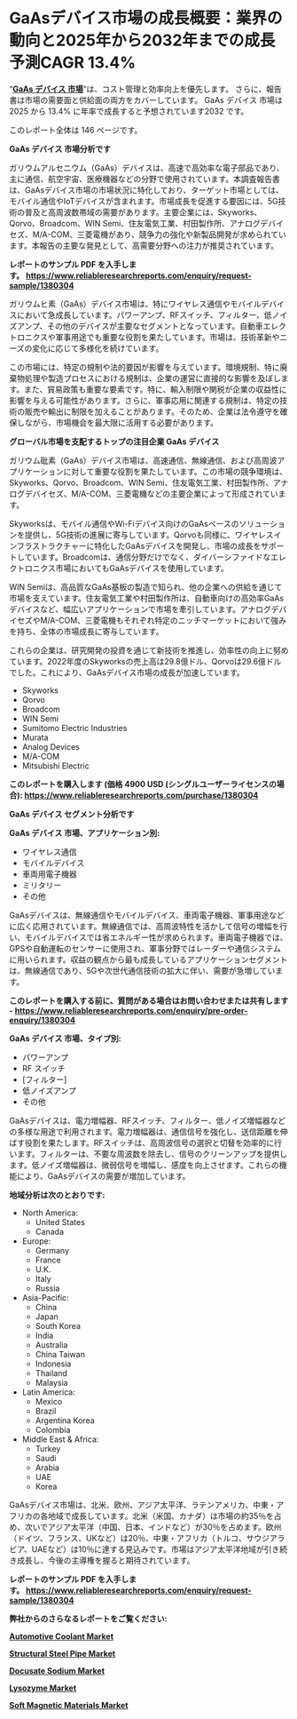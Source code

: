 <p><h1>GaAsデバイス市場の成長概要：業界の動向と2025年から2032年までの成長予測CAGR 13.4%</h1></p><p>&ldquo;<strong><a href="https://www.reliableresearchreports.com/gaas-devices-r1380304?utm_campaign=107&utm_medium=9&utm_source=Github&utm_content=ia&utm_term=18032025&utm_id=gaas-devices">GaAs デバイス 市場</a></strong>&rdquo;は、コスト管理と効率向上を優先します。 さらに、報告書は市場の需要面と供給面の両方をカバーしています。 GaAs デバイス 市場は 2025 から 13.4% に年率で成長すると予想されています2032 です。</p>
<p>このレポート全体は 146 ページです。</p>
<p><strong>GaAs デバイス 市場分析です</strong></p>
<p><p>ガリウムアルセニウム（GaAs）デバイスは、高速で高効率な電子部品であり、主に通信、航空宇宙、医療機器などの分野で使用されています。本調査報告書は、GaAsデバイス市場の市場状況に特化しており、ターゲット市場としては、モバイル通信やIoTデバイスが含まれます。市場成長を促進する要因には、5G技術の普及と高周波数帯域の需要があります。主要企業には、Skyworks、Qorvo、Broadcom、WIN Semi、住友電気工業、村田製作所、アナログデバイセズ、M/A-COM、三菱電機があり、競争力の強化や新製品開発が求められています。本報告の主要な発見として、高需要分野への注力が推奨されています。</p></p>
<p><strong>レポートのサンプル PDF を入手します。&nbsp;<a href="https://www.reliableresearchreports.com/enquiry/request-sample/1380304?utm_campaign=107&utm_medium=9&utm_source=Github&utm_content=ia&utm_term=18032025&utm_id=gaas-devices">https://www.reliableresearchreports.com/enquiry/request-sample/1380304</a></strong></p>
<p><p>ガリウムヒ素（GaAs）デバイス市場は、特にワイヤレス通信やモバイルデバイスにおいて急成長しています。パワーアンプ、RFスイッチ、フィルター、低ノイズアンプ、その他のデバイスが主要なセグメントとなっています。自動車エレクトロニクスや軍事用途でも重要な役割を果たしています。市場は、技術革新やニーズの変化に応じて多様化を続けています。</p><p>この市場には、特定の規制や法的要因が影響を与えています。環境規制、特に廃棄物処理や製造プロセスにおける規制は、企業の運営に直接的な影響を及ぼします。また、貿易政策も重要な要素です。特に、輸入制限や関税が企業の収益性に影響を与える可能性があります。さらに、軍事応用に関連する規制は、特定の技術の販売や輸出に制限を加えることがあります。そのため、企業は法令遵守を確保しながら、市場機会を最大限に活用する必要があります。</p></p>
<p><strong>グローバル市場を支配するトップの注目企業 GaAs デバイス</strong></p>
<p><p>ガリウム砒素（GaAs）デバイス市場は、高速通信、無線通信、および高周波アプリケーションに対して重要な役割を果たしています。この市場の競争環境は、Skyworks、Qorvo、Broadcom、WIN Semi、住友電気工業、村田製作所、アナログデバイセズ、M/A-COM、三菱電機などの主要企業によって形成されています。</p><p>Skyworksは、モバイル通信やWi-Fiデバイス向けのGaAsベースのソリューションを提供し、5G技術の進展に寄与しています。Qorvoも同様に、ワイヤレスインフラストラクチャーに特化したGaAsデバイスを開発し、市場の成長をサポートしています。Broadcomは、通信分野だけでなく、ダイバーシファイドなエレクトロニクス市場においてもGaAsデバイスを使用しています。</p><p>WIN Semiは、高品質なGaAs基板の製造で知られ、他の企業への供給を通じて市場を支えています。住友電気工業や村田製作所は、自動車向けの高効率GaAsデバイスなど、幅広いアプリケーションで市場を牽引しています。アナログデバイセズやM/A-COM、三菱電機もそれぞれ特定のニッチマーケットにおいて強みを持ち、全体の市場成長に寄与しています。</p><p>これらの企業は、研究開発の投資を通じて新技術を推進し、効率性の向上に努めています。2022年度のSkyworksの売上高は29.8億ドル、Qorvoは29.6億ドルでした。これにより、GaAsデバイス市場の成長が加速しています。</p></p>
<p><ul><li>Skyworks</li><li>Qorvo</li><li>Broadcom</li><li>WIN Semi</li><li>Sumitomo Electric Industries</li><li>Murata</li><li>Analog Devices</li><li>M/A-COM</li><li>Mitsubishi Electric</li></ul></p>
<p><strong>このレポートを購入します (価格 4900 USD (シングルユーザーライセンスの場合):&nbsp;<a href="https://www.reliableresearchreports.com/purchase/1380304?utm_campaign=107&utm_medium=9&utm_source=Github&utm_content=ia&utm_term=18032025&utm_id=gaas-devices">https://www.reliableresearchreports.com/purchase/1380304</a></strong></p>
<p><strong>GaAs デバイス セグメント分析です</strong></p>
<p><strong>GaAs デバイス 市場、アプリケーション別:</strong></p>
<p><ul><li>ワイヤレス通信</li><li>モバイルデバイス</li><li>車両用電子機器</li><li>ミリタリー</li><li>その他</li></ul></p>
<p><p>GaAsデバイスは、無線通信やモバイルデバイス、車両電子機器、軍事用途などに広く応用されています。無線通信では、高周波特性を活かして信号の増幅を行い、モバイルデバイスでは省エネルギー性が求められます。車両電子機器では、GPSや自動運転のセンサーに使用され、軍事分野ではレーダーや通信システムに用いられます。収益の観点から最も成長しているアプリケーションセグメントは、無線通信であり、5Gや次世代通信技術の拡大に伴い、需要が急増しています。</p></p>
<p><strong>このレポートを購入する前に、質問がある場合はお問い合わせまたは共有します - <a href="https://www.reliableresearchreports.com/enquiry/pre-order-enquiry/1380304?utm_campaign=107&utm_medium=9&utm_source=Github&utm_content=ia&utm_term=18032025&utm_id=gaas-devices">https://www.reliableresearchreports.com/enquiry/pre-order-enquiry/1380304</a></strong></p>
<p><strong>GaAs デバイス 市場、タイプ別:</strong></p>
<p><ul><li>パワーアンプ</li><li>RF スイッチ</li><li>[フィルター]</li><li>低ノイズアンプ</li><li>その他</li></ul></p>
<p><p>GaAsデバイスは、電力増幅器、RFスイッチ、フィルター、低ノイズ増幅器などの多様な用途で利用されます。電力増幅器は、通信信号を強化し、送信距離を伸ばす役割を果たします。RFスイッチは、高周波信号の選択と切替を効率的に行います。フィルターは、不要な周波数を除去し、信号のクリーンアップを提供します。低ノイズ増幅器は、微弱信号を増幅し、感度を向上させます。これらの機能により、GaAsデバイスの需要が増加しています。</p></p>
<p><strong>地域分析は次のとおりです:</strong></p>
<p><ul>
    <li>
        North America:
        <ul>
            <li>United States</li>
            <li>Canada</li>
        </ul>
    </li>
    <li>
        Europe:
        <ul>
            <li>Germany</li>
            <li>France</li>
            <li>U.K.</li>
            <li>Italy</li>
            <li>Russia</li>
        </ul>
    </li>
    <li>
        Asia-Pacific:
        <ul>
            <li>China</li>
            <li>Japan</li>
            <li>South Korea</li>
            <li>India</li>
            <li>Australia</li>
            <li>China Taiwan</li>
            <li>Indonesia</li>
            <li>Thailand</li>
            <li>Malaysia</li>
        </ul>
    </li>
    <li>
        Latin America:
        <ul>
            <li>Mexico</li>
            <li>Brazil</li>
            <li>Argentina Korea</li>
            <li>Colombia</li>
        </ul>
    </li>
    <li>
        Middle East & Africa:
        <ul>
            <li>Turkey</li>
            <li>Saudi</li>
            <li>Arabia</li>
            <li>UAE</li>
            <li>Korea</li>
        </ul>
    </li>
    </ul></p>
<p><p>GaAsデバイス市場は、北米、欧州、アジア太平洋、ラテンアメリカ、中東・アフリカの各地域で成長しています。北米（米国、カナダ）は市場の約35％を占め、次いでアジア太平洋（中国、日本、インドなど）が30％を占めます。欧州（ドイツ、フランス、UKなど）は20％、中東・アフリカ（トルコ、サウジアラビア、UAEなど）は10％に達する見込みです。市場はアジア太平洋地域が引き続き成長し、今後の主導権を握ると期待されています。</p></p>
<p><strong>レポートのサンプル PDF を入手します。&nbsp;<a href="https://www.reliableresearchreports.com/enquiry/request-sample/1380304?utm_campaign=107&utm_medium=9&utm_source=Github&utm_content=ia&utm_term=18032025&utm_id=gaas-devices">https://www.reliableresearchreports.com/enquiry/request-sample/1380304</a></strong></p>
<p><strong></strong></p>
<p><strong></strong></p>
<p><strong></strong></p>
<p><strong></strong></p>
<p><strong>弊社からのさらなるレポートをご覧ください:</strong></p>
<p><strong><p><a href="https://github.com/decockogbaro25/Market-Research-Report-List-1/blob/main/automotive-coolant-market.md?utm_campaign=107&utm_medium=9&utm_source=Github&utm_content=ia&utm_term=18032025&utm_id=gaas-devices">Automotive Coolant Market</a></p><p><a href="https://github.com/drielvinki/Market-Research-Report-List-1/blob/main/structural-steel-pipe-market.md?utm_campaign=107&utm_medium=9&utm_source=Github&utm_content=ia&utm_term=18032025&utm_id=gaas-devices">Structural Steel Pipe Market</a></p><p><a href="https://github.com/latzerelfigo48/Market-Research-Report-List-1/blob/main/docusate-sodium-market.md?utm_campaign=107&utm_medium=9&utm_source=Github&utm_content=ia&utm_term=18032025&utm_id=gaas-devices">Docusate Sodium Market</a></p><p><a href="https://github.com/panciujoslin3/Market-Research-Report-List-1/blob/main/lysozyme-market.md?utm_campaign=107&utm_medium=9&utm_source=Github&utm_content=ia&utm_term=18032025&utm_id=gaas-devices">Lysozyme Market</a></p><p><a href="https://github.com/ghaligopezf5/Market-Research-Report-List-1/blob/main/soft-magnetic-materials-market.md?utm_campaign=107&utm_medium=9&utm_source=Github&utm_content=ia&utm_term=18032025&utm_id=gaas-devices">Soft Magnetic Materials Market</a></p></strong></p>